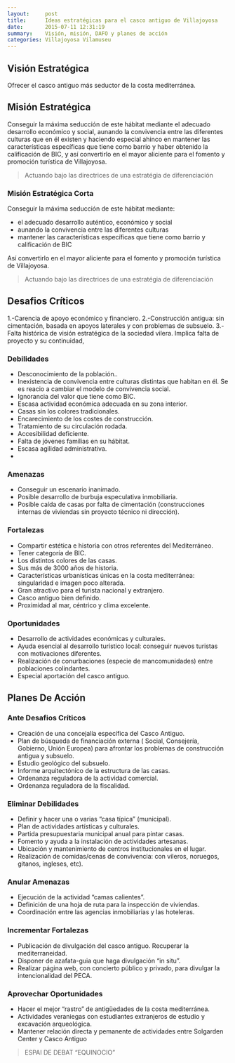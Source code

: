 ```yaml
---
layout:     post
title:      Ideas estratégicas para el casco antiguo de Villajoyosa
date:       2015-07-11 12:31:19
summary:    Visión, misión, DAFO y planes de acción
categories: Villajoyosa Vilamuseu
---
```


## Visión Estratégica

Ofrecer el casco antiguo más seductor de la costa mediterránea.

## Misión Estratégica
Conseguir la máxima seducción de este hábitat mediante el adecuado desarrollo económico y social, aunando la convivencia entre las diferentes  culturas que en él existen y haciendo especial ahinco en mantener las características específicas que tiene como barrio y haber obtenido la calificación de BIC, y así convertirlo en el mayor aliciente para el fomento y promoción turística de Villajoyosa.

> Actuando bajo las directrices de una estratégia de diferenciación

###   Misión Estratégica Corta

Conseguir la máxima seducción de este hábitat mediante:
- el adecuado desarrollo auténtico, económico y social
- aunando la convivencia entre las diferentes  culturas
- mantener las características específicas que tiene como barrio y calificación de BIC

Así convertirlo en el mayor aliciente para el fomento y promoción turística de Villajoyosa.

> Actuando bajo las directrices de una estratégia de diferenciación

## Desafios Críticos

1.-Carencia de apoyo económico y financiero.
2.-Construcción antigua: sin cimentación, basada en apoyos laterales y con problemas de subsuelo.
3.- Falta histórica de visión estratégica de la sociedad vilera.  Implica falta de proyecto y su continuidad,
### Debilidades

- Desconocimiento de la población..
 - Inexistencia de convivencia entre culturas distintas que habitan en él. Se es reacio a cambiar el modelo de convivencia social.
- Ignorancia del valor que tiene como BIC.
- Escasa actividad económica adecuada en su zona interior.
- Casas sin los colores tradicionales.
- Encarecimiento de los costes de construcción.
- Tratamiento de su circulación rodada.
- Accesibilidad deficiente.
- Falta de jóvenes familias en su hábitat.
- Escasa agilidad administrativa.
-
### Amenazas

- Conseguir un escenario inanimado.
- Posible desarrollo de burbuja especulativa inmobiliaria.
- Posible caída de casas por falta de cimentación (construcciones internas de viviendas sin proyecto técnico ni dirección).
### Fortalezas

- Compartir estética e historia con otros referentes del Mediterráneo.
- Tener categoría de BIC.
- Los distintos colores de las casas.
- Sus más de 3000 años de historia.
- Características urbanísticas únicas en la costa mediterránea: singularidad e imagen poco alterada.
- Gran atractivo para el turista nacional y extranjero.
- Casco antiguo bien definido.
- Proximidad al mar, céntrico y clima excelente.
### Oportunidades

- Desarrollo de actividades económicas y culturales.
- Ayuda  esencial al desarrollo turístico local: conseguir nuevos turistas con motivaciones diferentes.
- Realización de conurbaciones (especie de mancomunidades) entre poblaciones colindantes.
- Especial aportación del casco antiguo.

## Planes De Acción

### Ante Desafios Críticos

- Creación de una concejalía específica del Casco Antiguo.
- Plan de búsqueda de financiación externa ( Social,  Consejería, Gobierno, Unión Europea) para afrontar los problemas de construcción antigua y subsuelo.
- Estudio geológico del subsuelo.
- Informe arquitectónico de la estructura de las casas.
- Ordenanza reguladora de la actividad comercial.
- Ordenanza reguladora de la fiscalidad.

### Eliminar Debilidades

- Definir y hacer una o varias “casa típica” (municipal).
- Plan de actividades artísticas y culturales.
- Partida presupuestaria municipal anual para pintar casas.
- Fomento y ayuda a la instalación de actividades artesanas.
- Ubicación y mantenimiento de centros institucionales en el lugar.
- Realización de comidas/cenas de convivencia: con vileros, noruegos, gitanos, ingleses, etc).

### Anular Amenazas

- Ejecución de la actividad “camas calientes”.
- Definición de una hoja de ruta para la inspección de viviendas.
- Coordinación entre las agencias inmobiliarias y las hoteleras.

### Incrementar Fortalezas

- Publicación de divulgación del casco antiguo. Recuperar la mediterraneidad.
- Disponer de azafata-guia que haga divulgación “in situ”.
- Realizar página web, con concierto público y privado, para divulgar la intencionalidad del PECA.

### Aprovechar Oportunidades

- Hacer el mejor “rastro” de antigüedades de la costa mediterránea.
- Actividades veraniegas con estudiantes extranjeros de estudio y excavación arqueológica.
- Mantener relación directa y pemanente de actividades entre Solgarden Center y Casco Antiguo

> ESPAI DE DEBAT “EQUINOCIO”
